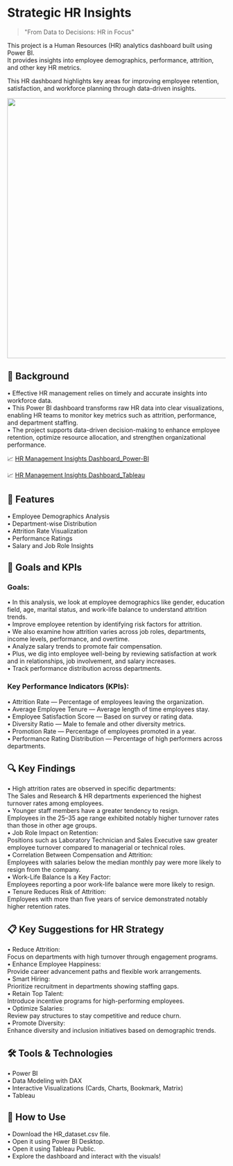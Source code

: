 # Strategic HR Insights
>"From Data to Decisions: HR in Focus"

This project is a Human Resources (HR) analytics dashboard built using Power BI.<br>
It provides insights into employee demographics, performance, attrition, and other key HR metrics.<br>

This HR dashboard highlights key areas for improving employee retention, satisfaction, and workforce planning through data-driven insights.<br>

<img src="https://miro.medium.com/v2/resize:fit:1078/1*hVmDd7kBxo2z2FmH8Auvlg.png" width="600" />

<h2>🎯 Background</h2>

• Effective HR management relies on timely and accurate insights into workforce data.<br>
• This Power BI dashboard transforms raw HR data into clear visualizations, enabling HR teams to monitor key metrics such as attrition, performance, and department staffing.<br>
• The project supports data-driven decision-making to enhance employee retention, optimize resource allocation, and strengthen organizational performance.

📈 [HR Management Insights Dashboard_Power-BI](https://app.powerbi.com/view?r=eyJrIjoiNGFhOGNhOTgtY2QxZC00ZjE4LTgwYzctMWUxZmRmMzk3ZjMyIiwidCI6ImVlYmI5YmJlLWE2NjMtNGJiZi05YzM1LTZlMjFiNmY4MTlmNyJ9)

📈 [HR Management Insights Dashboard_Tableau](https://public.tableau.com/views/HR_17459147798080/HRDashboard?:language=en-US&publish=yes&:sid=&:redirect=auth&:display_count=n&:origin=viz_share_link)



<h2>🚀 Features</h2>

• Employee Demographics Analysis<br>
• Department-wise Distribution<br>
• Attrition Rate Visualization<br>
• Performance Ratings<br>
• Salary and Job Role Insights<br>


<h2>🎯 Goals and KPIs</h2>

<h3>Goals:</h3>

• In this analysis, we look at employee demographics like gender, education field, age, marital status, and work-life balance to understand attrition trends.<br>
• Improve employee retention by identifying risk factors for attrition.<br>
• We also examine how attrition varies across job roles, departments, income levels, performance, and overtime.<br>
• Analyze salary trends to promote fair compensation.<br>
• Plus, we dig into employee well-being by reviewing satisfaction at work and in relationships, job involvement, and salary increases.<br>
• Track performance distribution across departments.<br>

<h3>Key Performance Indicators (KPIs):</h3>

• Attrition Rate — Percentage of employees leaving the organization.<br>
• Average Employee Tenure — Average length of time employees stay.<br>
• Employee Satisfaction Score — Based on survey or rating data.<br>
• Diversity Ratio — Male to female and other diversity metrics.<br>
• Promotion Rate — Percentage of employees promoted in a year.<br>
• Performance Rating Distribution — Percentage of high performers across departments.<br>

<h2>🔍 Key Findings</h2>

• High attrition rates are observed in specific departments:<br>
The Sales and Research & HR departments experienced the highest turnover rates among employees.<br>
• Younger staff members have a greater tendency to resign.<br>
Employees in the 25–35 age range exhibited notably higher turnover rates than those in other age groups.<br>
• Job Role Impact on Retention:<br>
Positions such as Laboratory Technician and Sales Executive saw greater employee turnover compared to managerial or technical roles.<br>
• Correlation Between Compensation and Attrition:<br>
Employees with salaries below the median monthly pay were more likely to resign from the company.<br>
• Work-Life Balance Is a Key Factor:<br>
Employees reporting a poor work-life balance were more likely to resign.<br>
• Tenure Reduces Risk of Attrition:<br>
Employees with more than five years of service demonstrated notably higher retention rates.<br>

<h2>📋 Key Suggestions for HR Strategy</h2>

• Reduce Attrition:<br>
Focus on departments with high turnover through engagement programs.<br>
• Enhance Employee Happiness:<br>
Provide career advancement paths and flexible work arrangements.<br>
• Smart Hiring:<br>
Prioritize recruitment in departments showing staffing gaps.<br>
• Retain Top Talent:<br>
Introduce incentive programs for high-performing employees.<br>
• Optimize Salaries:<br>
Review pay structures to stay competitive and reduce churn.<br>
• Promote Diversity:<br>
Enhance diversity and inclusion initiatives based on demographic trends.<br>

<h2>🛠️ Tools & Technologies</h2>

• Power BI<br>
• Data Modeling with DAX<br>
• Interactive Visualizations (Cards, Charts, Bookmark, Matrix)<br>
• Tableau

<h2>📂 How to Use</h2>

• Download the HR_dataset.csv file.<br>
• Open it using Power BI Desktop.<br>
• Open it using Tableau Public.<br>
• Explore the dashboard and interact with the visuals!<br>

